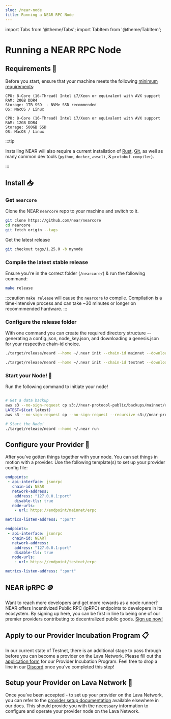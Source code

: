 ```yaml
---
slug: /near-node
title: Running a NEAR RPC Node
---
```


import Tabs from '@theme/Tabs';
import TabItem from '@theme/TabItem';


# Running a NEAR RPC Node

## Requirements 📄 

Before you start, ensure that your machine meets the following [minimum requirements](https://near-nodes.io/rpc/hardware-rpc):

<Tabs>
<TabItem value="rec_req" label="Recommended">

    CPU: 8-Core (16-Thread) Intel i7/Xeon or equivalent with AVX support
    RAM: 20GB DDR4
    Storage: 1TB SSD  - NVMe SSD recommended
    OS: MacOS / Linux

</TabItem>

<TabItem value="min_req" label="Minimum">

```
CPU: 8-Core (16-Thread) Intel i7/Xeon or equivalent with AVX support
RAM: 12GB DDR4
Storage: 500GB SSD
OS: MacOS / Linux
```

</TabItem>
</Tabs>

:::tip

Installing NEAR will also require a current installation of [Rust](https://www.rust-lang.org/), [Git](https://git-scm.com/), as well as many common dev tools (`python`, `docker`, `awscli`, & `protobuf-compiler`).

:::

## Install 📥

### Get `nearcore`

Clone the NEAR `nearcore` repo to your machine and switch to it.

```bash
git clone https://github.com/near/nearcore
cd nearcore
git fetch origin --tags
```

Get the latest release

```bash
git checkout tags/1.25.0 -b mynode
```

### Compile the latest stable release

Ensure you're in the correct folder (`/nearcore/`) & run the following command:

```bash
make release
```

:::caution
`make release` will cause the `nearcore` to compile. Compilation is a time-intensive process and can take ~30 minutes or longer on recommmended hardware.
:::

### Configure the release folder
With one command you can create the required directory structure -- generating a config.json, node_key.json, and downloading a genesis.json for your respective chain-id choice.


<Tabs>
<TabItem value="near-main" label="🌐 Mainnet">

```bash
./target/release/neard --home ~/.near init --chain-id mainnet --download-genesis --download-config
```


</TabItem>

<TabItem value="near-test" label="🧪 Testnet">

```bash
./target/release/neard --home ~/.near init --chain-id testnet --download-genesis --download-config
```

</TabItem>
</Tabs>

### Start your Node! 🚀

Run the following command to initiate your node!

```bash

# Get a data backup 
aws s3 --no-sign-request cp s3://near-protocol-public/backups/mainnet/rpc/latest .
LATEST=$(cat latest)
aws s3 --no-sign-request cp --no-sign-request --recursive s3://near-protocol-public/backups/mainnet/rpc/$LATEST ~/.near/data

# Start the Node!
./target/release/neard --home ~/.near run
```

## Configure your Provider 🔧

After you've gotten things together with your node. You can set things in motion with a provider.
Use the following template(s) to set up your provider config file:

<Tabs>
<TabItem value="near-ex-conf1" label="🌐 Mainnet Example">

```yaml
endpoints:
 - api-interface: jsonrpc
   chain-id: NEAR
   network-address:
    address: "127.0.0.1:port"
    disable-tls: true
   node-urls:
    - url: https://endpoint/mainnet/erpc

metrics-listen-address: ":port"
```

</TabItem>
<TabItem value="near-ex-conf2" label="🧪 Testnet Example">

```yaml
endpoints:
 - api-interface: jsonrpc
   chain-id: NEART
   network-address:
    address: "127.0.0.1:port"
    disable-tls: true
   node-urls:
    - url: https://endpoint/testnet/erpc

metrics-listen-address: ":port"
```


</TabItem>
</Tabs>

## NEAR ipRPC 🪙

Want to reach more developers and get more rewards as a node runner? NEAR offers Incentivized Public RPC (ipRPC) endpoints to developers in its ecosystem. By signing up here, you can be first in line to being one of our premier providers contributing to decentralized public goods. [Sign up now!](https://lavanet.typeform.com/to/plCaDdVM?utm_source=becoming-a-lava-provider-for-near&utm_medium=docs&utm_campaign=near-post-grant)



## Apply to our Provider Incubation Program 📋

In our current state of Testnet, there is an additional stage to pass through before you can become a provider on the Lava Network. Please fill out the [application form](https://lavanet.typeform.com/to/ORi3A13v?utm_source=becoming-a-lava-provider-for-near&utm_medium=docs&utm_campaign=near-post-grant) for our Provider Incubation Program. Feel free to drop a line in our [Discord](https://discord.gg/UxujNZbW) once you’ve completed this step!

## Setup your Provider on Lava Network 🌋

Once you’ve been accepted - to set up your provider on the Lava Network, you can refer to the [provider setup documentation](https://docs.lavanet.xyz/provider-setup?utm_source=running-a-near-rpc-node&utm_medium=docs&utm_campaign=near-post-grant) available elsewhere in our docs. This should provide you with the necessary information to configure and operate your provider node on the Lava Network.
